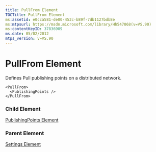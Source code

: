 ```yaml
---
title: PullFrom Element
TOCTitle: PullFrom Element
ms:assetid: e0cca581-de00-453c-b89f-7db1127bdb8e
ms:mtpsurl: https://msdn.microsoft.com/library/Hh547068(v=VS.90)
ms:contentKeyID: 37836909
ms.date: 05/02/2012
mtps_version: v=VS.90
---
```


# PullFrom Element

Defines Pull publishing points on a distributed network.

    <PullFrom>
      <PublishingPoints />
    </PullFrom>

### Child Element

[PublishingPoints Element](publishingpoints-element.md)

### Parent Element

[Settings Element](settings-element.md)
